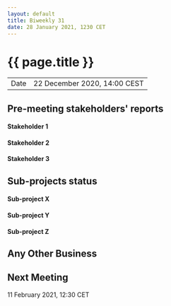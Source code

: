 ```yaml
---
layout: default
title: Biweekly 31
date: 28 January 2021, 1230 CET
---
```


<script src="https://code.jquery.com/jquery-1.11.1.min.js">
</script>
<script src="/javascripts/edit.js"></script>
<script>setEditButonNm();</script>

# {{ page.title }}

|||
|---|---|
| Date | 22 December 2020, 14:00 CEST |


## Pre-meeting stakeholders' reports

<!-- Please keep in mind that the minutes are publicly available.-->

#### Stakeholder 1

#### Stakeholder 2

#### Stakeholder 3


## Sub-projects status

#### Sub-project X

#### Sub-project Y

#### Sub-project Z

##  Any Other Business

Next Meeting
------------

11 February 2021, 12:30 CET


<div id="edit_page_div"></div>
